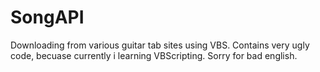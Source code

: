 # SongAPI
Downloading from various guitar tab sites using VBS.
Contains very ugly code, becuase currently i learning VBScripting.
Sorry for bad english.
